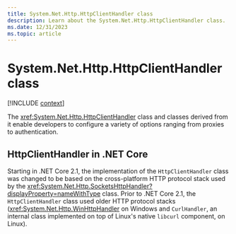 ```yaml
---
title: System.Net.Http.HttpClientHandler class
description: Learn about the System.Net.Http.HttpClientHandler class.
ms.date: 12/31/2023
ms.topic: article
---
```

# System.Net.Http.HttpClientHandler class

[!INCLUDE [context](includes/context.md)]

The <xref:System.Net.Http.HttpClientHandler> class and classes derived from it enable developers to configure a variety of options ranging from proxies to authentication.

## HttpClientHandler in .NET Core

Starting in .NET Core 2.1, the implementation of the `HttpClientHandler` class was changed to be based on the cross-platform HTTP protocol stack used by the <xref:System.Net.Http.SocketsHttpHandler?displayProperty=nameWithType> class. Prior to .NET Core 2.1, the `HttpClientHandler` class used older HTTP protocol stacks (<xref:System.Net.Http.WinHttpHandler> on Windows and `CurlHandler`, an internal class implemented on top of Linux's native `libcurl` component, on Linux).
